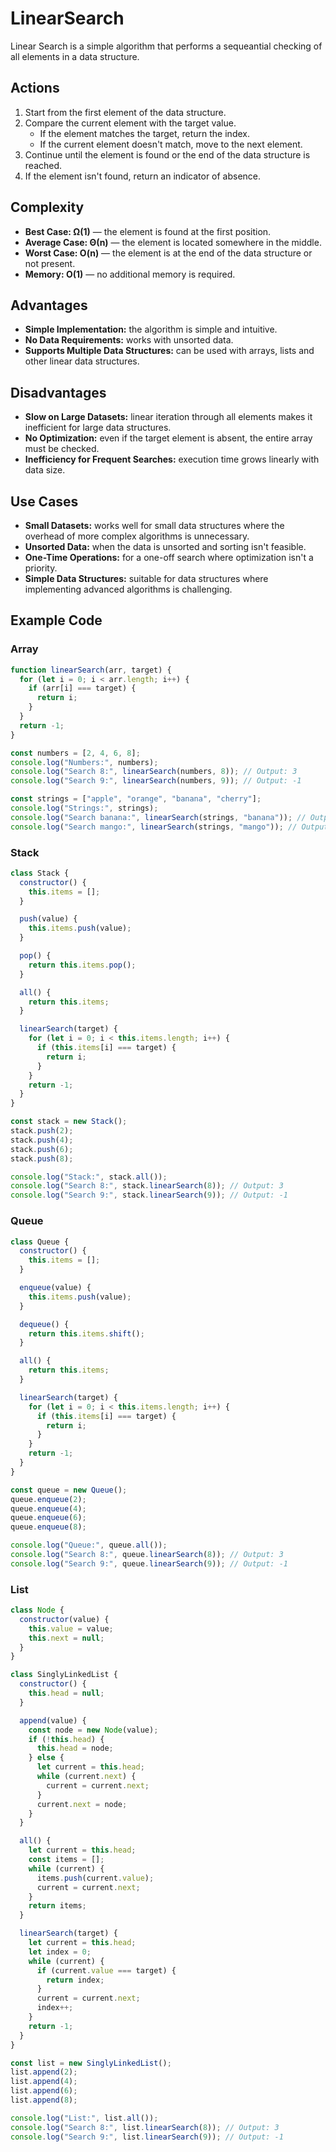 # LinearSearch

Linear Search is a simple algorithm that performs a sequeantial checking of all elements in a data structure.

## Actions

1. Start from the first element of the data structure.
2. Compare the current element with the target value.
   - If the element matches the target, return the index.
   - If the current element doesn't match, move to the next element.
3. Continue until the element is found or the end of the data structure is reached.
4. If the element isn't found, return an indicator of absence.

## Complexity

- **Best Case: Ω(1)** — the element is found at the first position.
- **Average Case: Θ(n)** — the element is located somewhere in the middle.
- **Worst Case: O(n)** — the element is at the end of the data structure or not present.
- **Memory: O(1)** — no additional memory is required.

## Advantages

- **Simple Implementation:** the algorithm is simple and intuitive.
- **No Data Requirements:** works with unsorted data.
- **Supports Multiple Data Structures:** can be used with arrays, lists and other linear data structures.

## Disadvantages

- **Slow on Large Datasets:** linear iteration through all elements makes it inefficient for large data structures.
- **No Optimization:** even if the target element is absent, the entire array must be checked.
- **Inefficiency for Frequent Searches:** execution time grows linearly with data size.

## Use Cases

- **Small Datasets:** works well for small data structures where the overhead of more complex algorithms is unnecessary.
- **Unsorted Data:** when the data is unsorted and sorting isn't feasible.
- **One-Time Operations:** for a one-off search where optimization isn't a priority.
- **Simple Data Structures:** suitable for data structures where implementing advanced algorithms is challenging.

## Example Code

### Array

```js
function linearSearch(arr, target) {
  for (let i = 0; i < arr.length; i++) {
    if (arr[i] === target) {
      return i;
    }
  }
  return -1;
}

const numbers = [2, 4, 6, 8];
console.log("Numbers:", numbers);
console.log("Search 8:", linearSearch(numbers, 8)); // Output: 3
console.log("Search 9:", linearSearch(numbers, 9)); // Output: -1

const strings = ["apple", "orange", "banana", "cherry"];
console.log("Strings:", strings);
console.log("Search banana:", linearSearch(strings, "banana")); // Output: 2
console.log("Search mango:", linearSearch(strings, "mango")); // Output: -1
```

### Stack

```js
class Stack {
  constructor() {
    this.items = [];
  }

  push(value) {
    this.items.push(value);
  }

  pop() {
    return this.items.pop();
  }

  all() {
    return this.items;
  }

  linearSearch(target) {
    for (let i = 0; i < this.items.length; i++) {
      if (this.items[i] === target) {
        return i;
      }
    }
    return -1;
  }
}

const stack = new Stack();
stack.push(2);
stack.push(4);
stack.push(6);
stack.push(8);

console.log("Stack:", stack.all());
console.log("Search 8:", stack.linearSearch(8)); // Output: 3
console.log("Search 9:", stack.linearSearch(9)); // Output: -1
```

### Queue

```js
class Queue {
  constructor() {
    this.items = [];
  }

  enqueue(value) {
    this.items.push(value);
  }

  dequeue() {
    return this.items.shift();
  }

  all() {
    return this.items;
  }

  linearSearch(target) {
    for (let i = 0; i < this.items.length; i++) {
      if (this.items[i] === target) {
        return i;
      }
    }
    return -1;
  }
}

const queue = new Queue();
queue.enqueue(2);
queue.enqueue(4);
queue.enqueue(6);
queue.enqueue(8);

console.log("Queue:", queue.all());
console.log("Search 8:", queue.linearSearch(8)); // Output: 3
console.log("Search 9:", queue.linearSearch(9)); // Output: -1
```

### List

```js
class Node {
  constructor(value) {
    this.value = value;
    this.next = null;
  }
}

class SinglyLinkedList {
  constructor() {
    this.head = null;
  }

  append(value) {
    const node = new Node(value);
    if (!this.head) {
      this.head = node;
    } else {
      let current = this.head;
      while (current.next) {
        current = current.next;
      }
      current.next = node;
    }
  }

  all() {
    let current = this.head;
    const items = [];
    while (current) {
      items.push(current.value);
      current = current.next;
    }
    return items;
  }

  linearSearch(target) {
    let current = this.head;
    let index = 0;
    while (current) {
      if (current.value === target) {
        return index;
      }
      current = current.next;
      index++;
    }
    return -1;
  }
}

const list = new SinglyLinkedList();
list.append(2);
list.append(4);
list.append(6);
list.append(8);

console.log("List:", list.all());
console.log("Search 8:", list.linearSearch(8)); // Output: 3
console.log("Search 9:", list.linearSearch(9)); // Output: -1
```

